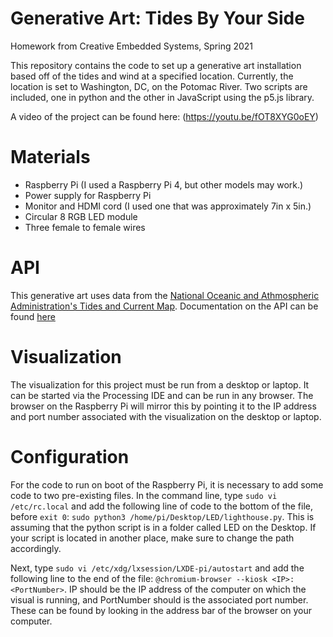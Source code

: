 # Generative Art: Tides By Your Side
Homework from Creative Embedded Systems, Spring 2021

This repository contains the code to set up a generative art installation based off of the tides and wind at a specified location. Currently, the location is set to Washington, DC, on the Potomac River. Two scripts are included, one in python and the other in JavaScript using the p5.js library. 

A video of the project can be found here: (https://youtu.be/fOT8XYG0oEY)

# Materials
- Raspberry Pi (I used a Raspberry Pi 4, but other models may work.)
- Power supply for Raspberry Pi
- Monitor and HDMI cord (I used one that was approximately 7in x 5in.)
- Circular 8 RGB LED module
- Three female to female wires

# API
This generative art uses data from the [National Oceanic and Athmospheric Administration's Tides and Current Map](https://tidesandcurrents.noaa.gov/). Documentation on the API can be found [here](https://api.tidesandcurrents.noaa.gov/api/prod/)

# Visualization
The visualization for this project must be run from a desktop or laptop. It can be started via the Processing IDE and can be run in any browser. The browser on the Raspberry Pi will mirror this by pointing it to the IP address and port number associated with the visualization on the desktop or laptop.

# Configuration
For the code to run on boot of the Raspberry Pi, it is necessary to add some code to two pre-existing files. In the command line, type `sudo vi /etc/rc.local` and add the following line of code to the bottom of the file, before `exit 0`: `sudo python3 /home/pi/Desktop/LED/lighthouse.py`. This is assuming that the python script is in a folder called LED on the Desktop. If your script is located in another place, make sure to change the path accordingly. 

Next, type `sudo vi /etc/xdg/lxsession/LXDE-pi/autostart` and add the following line to the end of the file: `@chromium-browser --kiosk <IP>:<PortNumber>`. IP should be the IP address of the computer on which the visual is running, and PortNumber should is the associated port number. These can be found by looking in the address bar of the browser on your computer.

